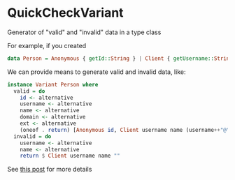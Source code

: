 # QuickCheckVariant

Generator of "valid" and "invalid" data in a type class

For example, if you created

```haskell
data Person = Anonymous { getId::String } | Client { getUsername::String, getName::String, getEmail::String} deriving(Show,Eq)
```

We can provide means to generate valid and invalid data, like:

```haskell
instance Variant Person where
  valid = do
    id <- alternative
    username <- alternative
    name <- alternative
    domain <- alternative
    ext <- alternative
    (oneof . return) [Anonymous id, Client username name (username++"@"++domain++ext)]
  invalid = do
    username <- alternative
    name <- alternative
    return $ Client username name ""

``` 

See [this post](https://wiki.haskell.org/QuickCheck_as_a_test_set_generator) for more details
